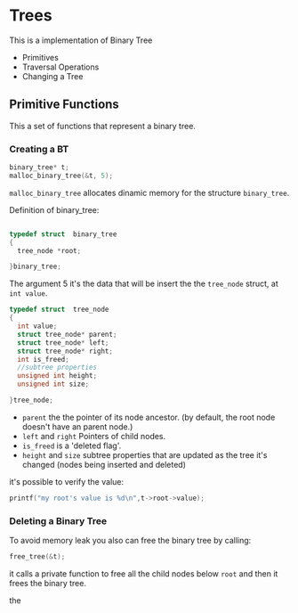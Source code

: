 # Trees

This is a implementation of Binary Tree

* Primitives
* Traversal Operations
* Changing a Tree


## Primitive Functions

This a set of functions that represent a binary tree.

### Creating a BT

```C
binary_tree* t;
malloc_binary_tree(&t, 5);
```
`malloc_binary_tree` allocates dinamic memory for the structure `binary_tree`.

Definition of binary_tree:
```C

typedef struct  binary_tree
{
  tree_node *root;

}binary_tree;

```
The argument 5 it's the data that will be insert the the `tree_node` struct, at `int value`.

```C
typedef struct  tree_node
{
  int value;
  struct tree_node* parent;
  struct tree_node* left;
  struct tree_node* right;
  int is_freed;
  //subtree properties
  unsigned int height;
  unsigned int size;

}tree_node;

```
* `parent` the the pointer of its node ancestor. (by default, the root node doesn't have an parent node.)
* `left` and `right` Pointers of child nodes.
* `is_freed` is a 'deleted flag'.
* `height` and `size` subtree properties that are updated as the tree it's changed (nodes being inserted and deleted)

it's possible to verify the value: 
```C
printf("my root's value is %d\n",t->root->value);
```

### Deleting a Binary Tree

To avoid memory leak you also can free the binary tree by calling:

```C
free_tree(&t);
```
it calls a private function to free all the child nodes below `root` and then it frees the binary tree.

 the 
